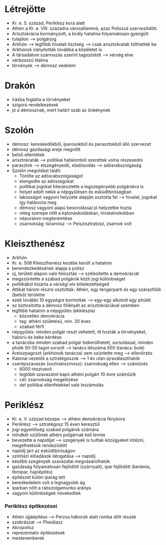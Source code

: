 # Létrejötte

- Kr. e. 5. század, Periklész kora alatt
- Athén a Kr. e. VIII. századra városállammá, azaz Polisszá szerveződött.
- Arisztokrácia kormányzott, a király hatalma folyamatosan gyengült
- tulajdon —> polgárjog
- Arkhón —> legfőbb hivatali tisztség —> csak arisztokraták tölthették be
- Arkhónok irányították továbbá a közéletet is
- A társadalom  származás szerint tagozódott —> vérség elve
- vérbosszú tilalma
- törvények —> démosz védelem

# Drakón

- írásba foglalta a törvényeket
- szigorú rendelkezések
- jó a démosznak, mert határt szab az önkénynek

# Szolón

- démosz: kereskedőkből, iparosokból és parasztokból álló szervezet
- démosz gazdasági ereje megnőtt
- belső ellentétek
- arisztokraták —> politikai hatalomból szerettek volna részesedni
- parasztok —> elszegényedő, eladósodás —> adósrabszolgaság
- Szolón megoldást talált:
	- Törölte az adósrabszolgaságot
	- elengedte az adósságokat
	- politikai jogokat kiterjesztette a legszegényebb polgárokra is
	- helyet adott nekik a népgyűlésen és esküdtbíróságban
	- lakosságot vagyoni helyzete alapján osztotta fel —> hivatal, jogokat így határozta meg
	- démosz vagyoni alapú besorolással jó helyzetbe hozta
	- réteg szerepe nőtt a katonáskodásban, hivatalnokokban
	- népuralom megteremtése
	- zsarnokság: türannisz —> Peiszisztratosz, zsarnok volt

# Kleiszthenész

- Arkhón
- Kr. e. 508 Kleiszthenész kezébe került a hatalom
- berendezkedésének alapja a polisz
- új, területi alapon való felosztás —> szélesítette a demokráciát
- megszüntette a szabad polgárok közti jogi különbséget
- politikából kizárta a vérségi elv kötelezettségeit
- Attikát három részre osztották: Athén, egy tengerparti és egy szárazföldi (belső) területre
- ezek további 10 egységre bomlottak —> egy-egy alkotott egy phülét
- ez biztosította a démosz fölényét az arisztokráciával szemben
- legfőbb hatalom a népgyűlés (ekklészia)
	- közvetlen demokrácia
	- tag: athéni születésű, min. 20 éves
	- szabad férfi
- népgyűlés: minden polgár reszt vehetett, itt hozták a törvényeket, háború és béke kérdése
- a tanácsba minden szabad polgár bekerülhetett, sorsolással, minden phülé 50-50 tagot sorsolt —> tanács létszáma 500 (tanács: bulé)
- Areiszpagoszt (arkhónok tanácsa) sem szüntette meg —> ellenőrzés
- Katonai vezetők a sztratégoszok —> 1 év után újraválaszthatók
- cserépszavazás (osztrakiszmosz): zsarnokság ellen —> száműzés
	- 6000 résztvevő
	- legtöbb szavazatot kapó athéni polgárt 10 évre száműzik
	- cél: zsarnokság megelőzése
	- de! politikai ellenfelekkel való leszámolás

# Periklész

- Kr. e. V. század közepe —> athéni demokrácia fénykora
- Periklész —> sztratégosz 15 éven keresztül
- jogi egyenlőség szabad polgárok számára
- mindkét szülőnek athéni polgárnak kell lennie
- bevezette a napidíjat —> szegények is tudtak közügyeket intézni, megélhetésük rendeződött
- napidíj járt az esküdtbíróságon 
- színházi előadások látogatása —> napidíj
- később szegények szavazatai megvásárolhatók
- gazdaság folyamatosan fejlődött (szárnyalt), ipar fejlődött (kerámia, fémipar, hajóépítés)
- építészet külön iparág lett
- kereskedelem volt a legnagyobb ág
- iparban nőtt a rabszolgamunka aránya
- vagyoni különbségek növekedtek

### Periklész építkezései

- Athén újjáépítése —> Perzsa háborúk alatt romba dőlt részek
- szobrászat —> Pheidiasz
- Akropolisz 
- reprezentatív építkezések
- mesteremberek
